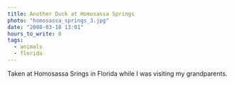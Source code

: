 ```yaml
---
title: Another Duck at Homosassa Springs
photo: "homosassa_springs_3.jpg"
date: "2008-03-18 13:01"
hours_to_write: 0
tags:
  - animals
  - florida
---
```


Taken at Homosassa Srings in Florida while I was visiting my grandparents.
